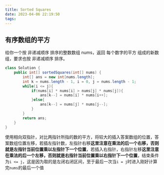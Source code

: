```yaml
---
title: Sorted Squares
date: 2023-04-06 22:19:50
tags:
---
```


## 有序数组的平方
给你一个按 非递减顺序 排序的整数数组 nums，返回 每个数字的平方 组成的新数组，要求也按 非递减顺序 排序。
```java
class Solution {
    public int[] sortedSquares(int[] nums) {
        int[] ans = new int[nums.length];
        int k = nums.length - 1, i = 0, j = nums.length - 1;
        while(i <= j){
            if(nums[i] * nums[i] > nums[j] * nums[j]){
                ans[k--] = nums[i] * nums[i++];
            }else{
                ans[k--] = nums[j] * nums[j--];
            }
        }
        return ans;
    }
}
```
使用相向双指针，对比两指针所指的数的平方，将较大的插入答案数组的位置，答案数组位置左移，若插左指针数，左指针右移**这里注意在乘法的后一个右移，否则就是左指针当前位置乘以左指针下一个位置**，若插入右指针，右指针左移**这里注意在乘法的后一个左移，否则就是右指针当前位置乘以右指针下一个位置**，结束条件为`i <= j`，这是因为取的是左闭右闭区间，至于最后一次当`i = j`时进入刚好计算完`nums`的最后一个值
